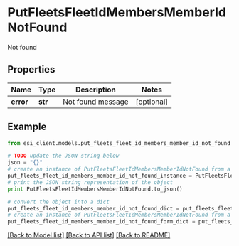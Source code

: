 # PutFleetsFleetIdMembersMemberIdNotFound

Not found

## Properties

Name | Type | Description | Notes
------------ | ------------- | ------------- | -------------
**error** | **str** | Not found message | [optional] 

## Example

```python
from esi_client.models.put_fleets_fleet_id_members_member_id_not_found import PutFleetsFleetIdMembersMemberIdNotFound

# TODO update the JSON string below
json = "{}"
# create an instance of PutFleetsFleetIdMembersMemberIdNotFound from a JSON string
put_fleets_fleet_id_members_member_id_not_found_instance = PutFleetsFleetIdMembersMemberIdNotFound.from_json(json)
# print the JSON string representation of the object
print PutFleetsFleetIdMembersMemberIdNotFound.to_json()

# convert the object into a dict
put_fleets_fleet_id_members_member_id_not_found_dict = put_fleets_fleet_id_members_member_id_not_found_instance.to_dict()
# create an instance of PutFleetsFleetIdMembersMemberIdNotFound from a dict
put_fleets_fleet_id_members_member_id_not_found_form_dict = put_fleets_fleet_id_members_member_id_not_found.from_dict(put_fleets_fleet_id_members_member_id_not_found_dict)
```
[[Back to Model list]](../README.md#documentation-for-models) [[Back to API list]](../README.md#documentation-for-api-endpoints) [[Back to README]](../README.md)



